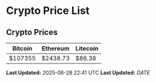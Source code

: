 # Crypto Price List

## Crypto Prices
| Bitcoin | Ethereum | Litecoin |
| ------- | -------- | -------- |
| $107355 | $2438.73 | $86.38 |
**Last Updated:** 2025-06-28 22:41 UTC
**Last Updated:** $DATE$
